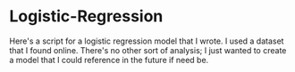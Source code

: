 # Logistic-Regression
Here's a script for a logistic regression model that I wrote. I used a dataset that I found online. There's no other sort of analysis; I just wanted to create a model that I could reference in the future if need be. 
